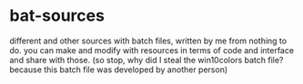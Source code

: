 # bat-sources
different and other sources with batch files, written by me from nothing to do. you can make and modify with resources in terms of code and interface and share with those. (so stop, why did I steal the win10colors batch file? because this batch file was developed by another person)
